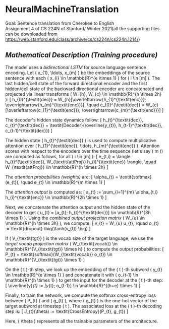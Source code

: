 # NeuralMachineTranslation
Goal: Sentence translation from Cherokee to English  
Assignment 4 of CS 224N of Stanford/ Winter 2021(all the supporting files can be downloaded from https://web.stanford.edu/class/archive/cs/cs224n/cs224n.1214/) 

## ***Mathematical Description (Training procedure)***

The model uses a *bidirectional LSTM* for source language sentence encoding. Let \( x_{1}, \ldots, x_{m} \) be the embeddings of the source sentence with each \( x_{i} \in \mathbb{R}^{e \times 1} \) for \( i \in [m] \). The last hidden/cell state of the forward directional encoder and the first hidden/cell state of the backward directional encoder are concatenated and projected via linear transforms \( W_{h}, W_{c} \in \mathbb{R}^{h \times 2h} \):
\[
h_{0}^{\textit{dec}} = W_{h}[\overleftarrow{h_{1}^{\textit{enc}}}; \overrightarrow{h_{m}^{\textit{enc}}}], \quad
c_{0}^{\textit{dec}} = W_{c}[\overleftarrow{c_{1}^{\textit{enc}}}; \overrightarrow{c_{m}^{\textit{enc}}}]
\]

The decoder's hidden state dynamics follow:
\[
h_{t}^{\textit{dec}}, c_{t}^{\textit{dec}} = \textit{Decoder}(\overline{y_{t}}, h_{t-1}^{\textit{dec}}, c_{t-1}^{\textit{dec}})
\]

The hidden state \( h_{t}^{\textit{dec}} \) is used to compute multiplicative attention over \( h_{1}^{\textit{enc}}, \ldots, h_{m}^{\textit{enc}} \). Attention scores with respect to the encoders over the time sequence (let's say \( m \)) are computed as follows, for all \( i \in [m] \):
\[
e_{t,i} = \langle h_{t}^{\textit{dec}}, W_{\textit{attProj}} h_{i}^{\textit{enc}} \rangle, \quad W_{\textit{attProj}} \in \mathbb{R}^{h \times 2h}
\]

The *attention probabilities (weights)* are:
\[
\alpha_{t} = \textit{softmax}(e_{t}), \quad e_{t} \in \mathbb{R}^{m \times 1}
\]

The *attention output* is computed as:
\[
a_{t} := \sum_{i=1}^{m} \alpha_{t,i} h_{i}^{\textit{enc}} \in \mathbb{R}^{2h \times 1}
\]

Next, we concatenate the attention output and the hidden state of the decoder to get \( u_{t} = [a_{t}; h_{t}^{\textit{dec}}] \in \mathbb{R}^{3h \times 1} \). Using the *combined output projection matrix* \( W_{u} \in \mathbb{R}^{h \times 3h} \), we compute:
\[
v_{t} = W_{u} u_{t}, \quad o_{t} := \textit{dropout} \big(\tanh(v_{t}) \big)
\]

If \( V_{\textit{tgt}} \) is the vocab size of the target language, we use the *target vocab projection matrix* \( W_{\textit{vocab}} \in \mathbb{R}^{V_{\textit{tgt}} \times h} \) to compute the output probabilities:
\[
P_{t} = \textit{softmax}(W_{\textit{vocab}} o_{t}) \in \mathbb{R}^{V_{\textit{tgt}} \times 1}
\]

On the \( t \)-th step, we look up the embedding of the \( t \)-th subword \( y_{t} \in \mathbb{R}^{e \times 1} \) and concatenate it with \( o_{t-1} \in \mathbb{R}^{h \times 1} \) to get the input for the decoder at the \( t \)-th step:
\[
\overline{y}_{t} := [y_{t}; o_{t-1}] \in \mathbb{R}^{(h+e) \times 1}
\]

Finally, to train the network, we compute the softmax cross-entropy loss between \( P_{t} \) and \( g_{t} \), where \( g_{t} \) is the one-hot vector of the target subword at timestep \( t \). The associated loss at the \( t \)-th decoding step is:
\[
J_{t}(\theta) := \textit{CrossEntropy}(P_{t}, g_{t})
\]

Here, \( \theta \) represents all the trainable parameters of the architecture.


